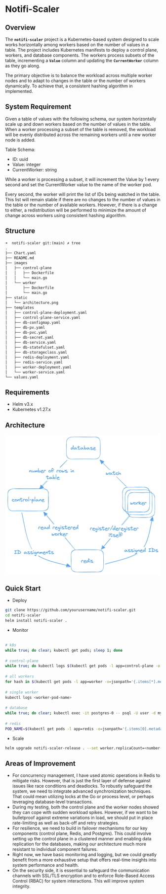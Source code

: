 # Notifi-Scaler

## **Overview**

The **`notifi-scaler`** project is a Kubernetes-based system designed to scale works horizontally among workers based on the number of values in a table. The project includes Kubernetes manifests to deploy a control plane, workers, and database components. The workers process subsets of the table, incrementing a **`Value`** column and updating the **`CurrentWorker`** column as they go along.

The primary objective is to balance the workload across multiple worker nodes and to adapt to changes in the table or the number of workers dynamically. To achieve that, a consistent hashing algorithm in implemented.

## System Requirement

Given a table of values with the following schema, our system horizontally scale up and down workers based on the number of values in the table. When a worker processing a subset of the table is removed, the workload will be evenly distributed across the remaining workers until a new worker node is added.

Table Schema:

- ID: uuid
- Value: integer
- CurrentWorker: string

While a worker is processing a subset, it will increment the Value by 1 every second and set the CurrentWorker value to the name of the worker pod.

Every second, the worker will print the list of IDs being watched in the table. This list will remain stable if there are no changes to the number of values in the table or the number of available workers. However, if there is a change to either, a redistribution will be performed to minimize the amount of change across workers using consistent hashing algorithm.

## Structure

```
➜  notifi-scaler git:(main) ✗ tree
.
├── Chart.yaml
├── README.md
├── images
│   ├── control-plane
│   │   ├── Dockerfile
│   │   └── main.go
│   └── worker
│       ├── Dockerfile
│       └── main.go
├── static
│   └── architecture.png
├── templates
│   ├── control-plane-deployment.yaml
│   ├── control-plane-service.yaml
│   ├── db-configmap.yaml
│   ├── db-pv.yaml
│   ├── db-pvc.yaml
│   ├── db-secret.yaml
│   ├── db-service.yaml
│   ├── db-statefulset.yaml
│   ├── db-storageclass.yaml
│   ├── redis-deployment.yaml
│   ├── redis-service.yaml
│   ├── worker-deployment.yaml
│   └── worker-service.yaml
└── values.yaml
```

## **Requirements**

- Helm v3.x
- Kubernetes v1.27.x

## **Architecture**

![Architecture Diagram](static/architecture.png)

## ****Quick Start****

- Deploy

```bash
git clone https://github.com/yourusername/notifi-scaler.git
cd notifi-scaler
helm install notifi-scaler .
```

- Monitor

```bash

# k8s
while true; do clear; kubectl get pods; sleep 1; done

# control-plane
while true; do kubectl logs $(kubectl get pods -l app=control-plane -o jsonpath='{.items[0].metadata.name}'); sleep 1; done

# all workers
for hash in $(kubectl get pods -l app=worker -o=jsonpath='{.items[*].metadata.labels.pod-template-hash}'); do kubectl logs -l app=worker,pod-template-hash=$hash --all-containers=true; done

# single worker
kubectl logs <worker-pod-name>

# database
while true; do clear; kubectl exec -it postgres-0 -- psql -U user -d mydatabase -c "SELECT * FROM public.work_items ORDER BY currentWorker;"; sleep 1; done

# redis
POD_NAME=$(kubectl get pods -l app=redis -o=jsonpath='{.items[0].metadata.name}' -n default) && while true; do clear; kubectl exec -it "$POD_NAME" -- redis-cli hgetall workers; sleep 1; done
```

- Scale

```bash
helm upgrade notifi-scaler-release . --set worker.replicaCount=<number-of-replicas>
```

## **Areas of Improvement**

- For concurrency management, I have used atomic operations in Redis to mitigate risks. However, that is just the first layer of defense against issues like race conditions and deadlocks. To robustly safeguard the system, we need to integrate advanced synchronization techniques. That could mean utilizing locks at the Go or process level, or perhaps leveraging database-level transactions.
- During my testing, both the control plane and the worker nodes showed they can cope with sudden workload spikes. However, if we want to be bulletproof against extreme variations in load, we should put in place rate-limiting as well as back-off and retry strategies.
- For resilience, we need to build in failover mechanisms for our key components (control plane, Redis, and Postgres). This could involve setting up the control plane in a clustered manner and enabling data replication for the databases, making our architecture much more resistant to individual component failures.
- Right now, we have basic monitoring and logging, but we could greatly benefit from a more exhaustive setup that offers real-time insights into system performance and health.
- On the security side, it is essential to safeguard the communication channels with SSL/TLS encryption and to enforce Role-Based Access Control (RBAC) for system interactions. This will improve system integrity.
